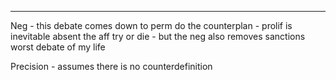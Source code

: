 

----
Neg - this debate comes down to perm do the counterplan - prolif is inevitable absent the aff
try or die - but the neg also removes sanctions
worst debate of my life

Precision - assumes there is no counterdefinition 
